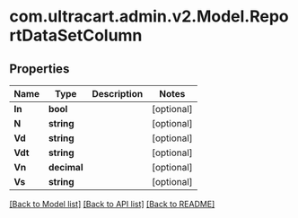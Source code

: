 
# com.ultracart.admin.v2.Model.ReportDataSetColumn

## Properties

Name | Type | Description | Notes
------------ | ------------- | ------------- | -------------
**In** | **bool** |  | [optional] 
**N** | **string** |  | [optional] 
**Vd** | **string** |  | [optional] 
**Vdt** | **string** |  | [optional] 
**Vn** | **decimal** |  | [optional] 
**Vs** | **string** |  | [optional] 

[[Back to Model list]](../README.md#documentation-for-models)
[[Back to API list]](../README.md#documentation-for-api-endpoints)
[[Back to README]](../README.md)

